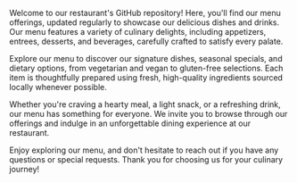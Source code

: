 Welcome to our restaurant's GitHub repository! Here, you'll find our menu offerings, updated regularly to showcase our delicious dishes and drinks. Our menu features a variety of culinary delights, including appetizers, entrees, desserts, and beverages, carefully crafted to satisfy every palate.

Explore our menu to discover our signature dishes, seasonal specials, and dietary options, from vegetarian and vegan to gluten-free selections. Each item is thoughtfully prepared using fresh, high-quality ingredients sourced locally whenever possible.

Whether you're craving a hearty meal, a light snack, or a refreshing drink, our menu has something for everyone. We invite you to browse through our offerings and indulge in an unforgettable dining experience at our restaurant.

Enjoy exploring our menu, and don't hesitate to reach out if you have any questions or special requests. Thank you for choosing us for your culinary journey!
